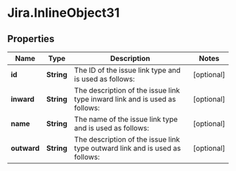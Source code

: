# Jira.InlineObject31

## Properties

Name | Type | Description | Notes
------------ | ------------- | ------------- | -------------
**id** | **String** | The ID of the issue link type and is used as follows: | [optional] 
**inward** | **String** | The description of the issue link type inward link and is used as follows: | [optional] 
**name** | **String** | The name of the issue link type and is used as follows: | [optional] 
**outward** | **String** | The description of the issue link type outward link and is used as follows: | [optional] 


